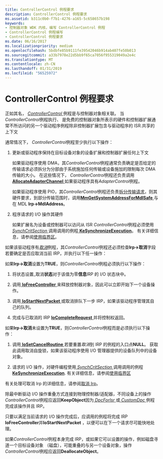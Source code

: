 ```yaml
---
title: ControllerControl 例程要求
description: ControllerControl 例程要求
ms.assetid: b311c0b0-f7b1-4276-a165-5c658657b198
keywords:
- 控制器对象 WDK 内核，编写 ControllerControl 例程
- ControllerControl 例程编写
- ControllerControl 例程要求
ms.date: 06/16/2017
ms.localizationpriority: medium
ms.openlocfilehash: 5bdbfe85b9111fe39542046b914ab407fe50b013
ms.sourcegitcommit: a33b7978e22d5bb9f65ca7056f955319049a2e4c
ms.translationtype: MT
ms.contentlocale: zh-CN
ms.lasthandoff: 01/31/2019
ms.locfileid: "56525972"
---
```

# <a name="controllercontrol-routine-requirements"></a>ControllerControl 例程要求





正如其名， [ *ControllerControl* ](https://msdn.microsoft.com/library/windows/hardware/ff542049)例程是与控制器对象相关联。 当*ControllerControl*例程执行、 是免费的控制器对象所表示的硬件和控制器扩展通常不所访问的另一个驱动程序例程除非控制器扩展包含与驱动程序的 ISR.共享的上下文

通常情况下， *ControllerControl*例程至少执行以下操作：

1.  更新或驱动程序保持在目标设备对象的设备扩展和控制器扩展任何上下文

    如果驱动程序使用 DMA，其*ControllerControl*例程通常负责确定是否给定的传输请求必须拆分为分部由于系统施加任何传输或设备施加的限制每次 DMA 传输的大小。 在这些情况下， *ControllerControl*例程还负责调用[ **AllocateAdapterChannel** ](https://msdn.microsoft.com/library/windows/hardware/ff540573)如果驱动程序具有*AdapterControl*例程。

    如果驱动程序使用 PIO，其*ControllerControl*例程还负责[拆分传输请求](splitting-dma-transfer-requests.md)，则其硬件要求，到部分传输范围时，调用[**MmGetSystemAddressForMdlSafe** ](https://msdn.microsoft.com/library/windows/hardware/ff554559)与在 MDL **Irp-&gt;MdlAddress**。

2.  程序请求的 I/O 操作其硬件

    如果扩展名为设备或控制器可以访问从 ISR *ControllerControl*例程必须使用[ *SynchCritSection* ](https://msdn.microsoft.com/library/windows/hardware/ff563928)调用调用的例程[ **KeSynchronizeExecution**](https://msdn.microsoft.com/library/windows/hardware/ff553302)。 有关详细信息，请参阅[使用临界区](using-critical-sections.md)。

如果该驱动程序有[*取消*](https://msdn.microsoft.com/library/windows/hardware/ff540742)例程，其*ControllerControl*例程还必须检查**Irp-&gt;取消**字段若要确定是否应取消当前 IRP，并执行以下任一操作：

如果**Irp-&gt;取消**设置为**TRUE**，则*ControllerControl*例程必须执行以下操作：

1.  将状态设置\_取消**状态**对于该值为零**信息**IRP 的 I/O 状态块中。

2.  调用[ **IoFreeController** ](https://msdn.microsoft.com/library/windows/hardware/ff549104)来释放控制器对象，因此可以立即开始下一个设备操作。

3.  调用[ **IoStartNextPacket** ](https://msdn.microsoft.com/library/windows/hardware/ff550358)或取消排队下一步 IRP，如果该驱动程序管理其自己的队列。

4.  完成与已取消的 IRP [ **IoCompleteRequest** ](https://msdn.microsoft.com/library/windows/hardware/ff548343)并将控制权返回。

如果**Irp-&gt;取消**未设置为**TRUE**，则*ControllerControl*例程而是必须执行以下操作：

1.  调用[ **IoSetCancelRoutine** ](https://msdn.microsoft.com/library/windows/hardware/ff549674)若要重置*取消*到 IRP 的例程的入口点**NULL**。 获取此调用取消自旋锁，如果该驱动程序使用 I/O 管理器提供的设备队列中的设备对象。

2.  请求的 I/O 操作，对硬件编程使用[ *SynchCritSection* ](https://msdn.microsoft.com/library/windows/hardware/ff563928)调用调用的例程[ **KeSynchronizeExecution**](https://msdn.microsoft.com/library/windows/hardware/ff553302). 有关详细信息，请参阅[使用临界区](using-critical-sections.md)

有关处理可取消 Irp 的详细信息，请参阅[取消 Irp](canceling-irps.md)。

除最中断驱动 I/O 操作重叠方式连接到物理控制器/适配器，不同设备上的操作*ControllerControl*例程应返回**KeepObject**因为[ *DpcForIsr* ](https://msdn.microsoft.com/library/windows/hardware/ff544079)或[ *CustomDpc* ](https://msdn.microsoft.com/library/windows/hardware/ff542972)例程完成该操作并且 IRP。

只要以满足当前请求的 I/O 操作完成后，应调用的例程将完成 IRP **IoFreeController**并**IoStartNextPacket** ，以便可以在下一个请求尽可能快地处理。

如果*ControllerControl*例程本身完成 IRP，或如果它可以设置的操作，例如磁盘寻道一个目标设备对象 （磁盘），可能重叠的与另一个设备对象，操作*ControllerControl*例程应返回**DeallocateObject**。

 

 




